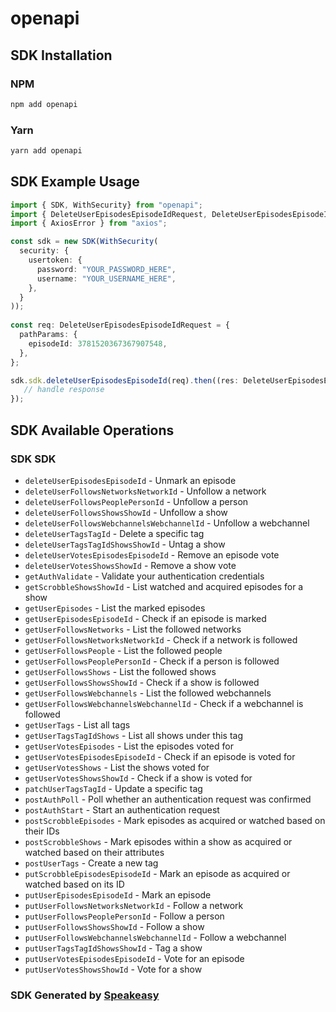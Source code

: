# openapi

<!-- Start SDK Installation -->
## SDK Installation

### NPM

```bash
npm add openapi
```

### Yarn

```bash
yarn add openapi
```
<!-- End SDK Installation -->

<!-- Start SDK Example Usage -->
## SDK Example Usage

```typescript
import { SDK, WithSecurity} from "openapi";
import { DeleteUserEpisodesEpisodeIdRequest, DeleteUserEpisodesEpisodeIdResponse } from "openapi/src/sdk/models/operations";
import { AxiosError } from "axios";

const sdk = new SDK(WithSecurity(
  security: {
    usertoken: {
      password: "YOUR_PASSWORD_HERE",
      username: "YOUR_USERNAME_HERE",
    },
  }
));
    
const req: DeleteUserEpisodesEpisodeIdRequest = {
  pathParams: {
    episodeId: 3781520367367907548,
  },
};

sdk.sdk.deleteUserEpisodesEpisodeId(req).then((res: DeleteUserEpisodesEpisodeIdResponse | AxiosError) => {
   // handle response
});
```
<!-- End SDK Example Usage -->

<!-- Start SDK Available Operations -->
## SDK Available Operations

### SDK SDK

* `deleteUserEpisodesEpisodeId` - Unmark an episode
* `deleteUserFollowsNetworksNetworkId` - Unfollow a network
* `deleteUserFollowsPeoplePersonId` - Unfollow a person
* `deleteUserFollowsShowsShowId` - Unfollow a show
* `deleteUserFollowsWebchannelsWebchannelId` - Unfollow a webchannel
* `deleteUserTagsTagId` - Delete a specific tag
* `deleteUserTagsTagIdShowsShowId` - Untag a show
* `deleteUserVotesEpisodesEpisodeId` - Remove an episode vote
* `deleteUserVotesShowsShowId` - Remove a show vote
* `getAuthValidate` - Validate your authentication credentials
* `getScrobbleShowsShowId` - List watched and acquired episodes for a show
* `getUserEpisodes` - List the marked episodes
* `getUserEpisodesEpisodeId` - Check if an episode is marked
* `getUserFollowsNetworks` - List the followed networks
* `getUserFollowsNetworksNetworkId` - Check if a network is followed
* `getUserFollowsPeople` - List the followed people
* `getUserFollowsPeoplePersonId` - Check if a person is followed
* `getUserFollowsShows` - List the followed shows
* `getUserFollowsShowsShowId` - Check if a show is followed
* `getUserFollowsWebchannels` - List the followed webchannels
* `getUserFollowsWebchannelsWebchannelId` - Check if a webchannel is followed
* `getUserTags` - List all tags
* `getUserTagsTagIdShows` - List all shows under this tag
* `getUserVotesEpisodes` - List the episodes voted for
* `getUserVotesEpisodesEpisodeId` - Check if an episode is voted for
* `getUserVotesShows` - List the shows voted for
* `getUserVotesShowsShowId` - Check if a show is voted for
* `patchUserTagsTagId` - Update a specific tag
* `postAuthPoll` - Poll whether an authentication request was confirmed
* `postAuthStart` - Start an authentication request
* `postScrobbleEpisodes` - Mark episodes as acquired or watched based on their IDs
* `postScrobbleShows` - Mark episodes within a show as acquired or watched based on their attributes
* `postUserTags` - Create a new tag
* `putScrobbleEpisodesEpisodeId` - Mark an episode as acquired or watched based on its ID
* `putUserEpisodesEpisodeId` - Mark an episode
* `putUserFollowsNetworksNetworkId` - Follow a network
* `putUserFollowsPeoplePersonId` - Follow a person
* `putUserFollowsShowsShowId` - Follow a show
* `putUserFollowsWebchannelsWebchannelId` - Follow a webchannel
* `putUserTagsTagIdShowsShowId` - Tag a show
* `putUserVotesEpisodesEpisodeId` - Vote for an episode
* `putUserVotesShowsShowId` - Vote for a show

<!-- End SDK Available Operations -->

### SDK Generated by [Speakeasy](https://docs.speakeasyapi.dev/docs/using-speakeasy/client-sdks)
